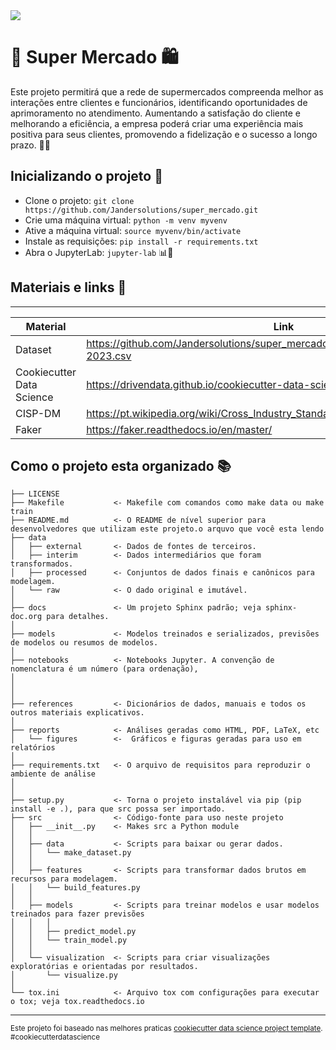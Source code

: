 <img src="https://i.imgur.com/lQJojh4.png"/>

# 🛒 Super Mercado 🛍️


Este projeto permitirá que a rede de supermercados compreenda melhor as interações entre clientes e funcionários, identificando oportunidades de aprimoramento no atendimento. Aumentando a satisfação do cliente e melhorando a eficiência, a empresa poderá criar uma experiência mais positiva para seus clientes, promovendo a fidelização e o sucesso a longo prazo. 🌟🤝

## Inicializando o projeto 🚀

- Clone o projeto: ```git clone https://github.com/Jandersolutions/super_mercado.git```
- Crie uma máquina virtual: ```python -m venv myvenv```
- Ative a máquina virtual: ```source myvenv/bin/activate```
- Instale as requisições: ```pip install -r requirements.txt```
- Abra o JupyterLab: ```jupyter-lab``` 📊🔬

## Materiais e links 📕
------------
| Material | Link |
|---------|------|
| Dataset | https://github.com/Jandersolutions/super_mercado/blob/main/data/raw/venda_07-2023.csv |
| Cookiecutter Data Science | https://drivendata.github.io/cookiecutter-data-science/ |
| CISP-DM | https://pt.wikipedia.org/wiki/Cross_Industry_Standard_Process_for_Data_Mining |
| Faker | https://faker.readthedocs.io/en/master/ |


## Como o projeto esta organizado  📚


    ├── LICENSE
    ├── Makefile           <- Makefile com comandos como make data ou make train
    ├── README.md          <- O README de nível superior para desenvolvedores que utilizam este projeto.o arquvo que você esta lendo
    ├── data
    │   ├── external       <- Dados de fontes de terceiros.
    │   ├── interim        <- Dados intermediários que foram transformados.
    │   ├── processed      <- Conjuntos de dados finais e canônicos para modelagem.
    │   └── raw            <- O dado original e imutável.
    │
    ├── docs               <- Um projeto Sphinx padrão; veja sphinx-doc.org para detalhes.
    │
    ├── models             <- Modelos treinados e serializados, previsões de modelos ou resumos de modelos.
    │
    ├── notebooks          <- Notebooks Jupyter. A convenção de nomenclatura é um número (para ordenação),
    │                         
    │                         
    │
    ├── references         <- Dicionários de dados, manuais e todos os outros materiais explicativos.
    │
    ├── reports            <- Análises geradas como HTML, PDF, LaTeX, etc
    │   └── figures        <-  Gráficos e figuras geradas para uso em relatórios
    │
    ├── requirements.txt   <- O arquivo de requisitos para reproduzir o ambiente de análise
    │                      
    │
    ├── setup.py           <- Torna o projeto instalável via pip (pip install -e .), para que src possa ser importado.
    ├── src                <- Código-fonte para uso neste projeto
    │   ├── __init__.py    <- Makes src a Python module
    │   │
    │   ├── data           <- Scripts para baixar ou gerar dados.
    │   │   └── make_dataset.py
    │   │
    │   ├── features       <- Scripts para transformar dados brutos em recursos para modelagem.
    │   │   └── build_features.py
    │   │
    │   ├── models         <- Scripts para treinar modelos e usar modelos treinados para fazer previsões
    │   │   │                
    │   │   ├── predict_model.py
    │   │   └── train_model.py
    │   │
    │   └── visualization  <- Scripts para criar visualizações exploratórias e orientadas por resultados.
    │       └── visualize.py
    │
    └── tox.ini            <- Arquivo tox com configurações para executar o tox; veja tox.readthedocs.io


--------

<p><small>Este projeto foi baseado nas melhores praticas <a target="_blank" href="https://drivendata.github.io/cookiecutter-data-science/">cookiecutter data science project template</a>. #cookiecutterdatascience</small></p>
